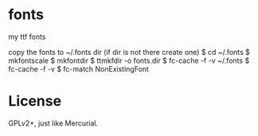 # fonts
my ttf fonts

copy the fonts to ~/.fonts dir (if dir is not there create one)
$ cd ~/.fonts
$ mkfontscale
$ mkfontdir
$ ttmkfdir -o fonts.dir
$ fc-cache -f -v ~/.fonts
$ fc-cache -f -v
$ fc-match NonExistingFont                                     


# License

GPLv2+, just like Mercurial.
